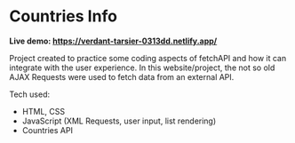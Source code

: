 # Countries Info

<b>Live demo: https://verdant-tarsier-0313dd.netlify.app/ </b>

Project created to practice some coding aspects of fetchAPI and how it can integrate with the user experience. In this website/project, the not so old AJAX Requests were used to fetch data from an external API.

Tech used: 
<ul>
  <li>HTML, CSS</li>
  <li> JavaScript (XML Requests, user input, list rendering)</li>
  <li>Countries API</li>
